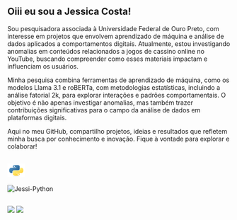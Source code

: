 ## Oiii eu sou a Jessica Costa!

Sou pesquisadora associada à Universidade Federal de Ouro Preto, com interesse em projetos que envolvem aprendizado de máquina e análise de dados aplicados a comportamentos digitais. Atualmente, estou investigando anomalias em conteúdos relacionados a jogos de cassino online no YouTube, buscando compreender como esses materiais impactam e influenciam os usuários.

Minha pesquisa combina ferramentas de aprendizado de máquina, como os modelos Llama 3.1 e roBERTa, com metodologias estatísticas, incluindo a análise fatorial 2k, para explorar interações e padrões comportamentais. O objetivo é não apenas investigar anomalias, mas também trazer contribuições significativas para o campo da análise de dados em plataformas digitais.

Aqui no meu GitHub, compartilho projetos, ideias e resultados que refletem minha busca por conhecimento e inovação. Fique à vontade para explorar e colaborar!

<div style="display: inline_block"><br>
  <img align="center" alt="Jessi-Python" height="30" width="40" src="https://raw.githubusercontent.com/devicons/devicon/master/icons/python/python-original.svg">
</div>
<div style="display: inline_block"><br>
  <img align="center" alt="Jessi-Python" height="30" width="40" src="https://cdn.jsdelivr.net/gh/devicons/devicon@latest/icons/amazonwebservices/amazonwebservices-original-wordmark.svg" />
</div>

  ##
 
<div>
  <a href = "mailto:jessicasousacosta97@gmail.com"><img src="https://img.shields.io/badge/-Gmail-%23333?style=for-the-badge&logo=gmail&logoColor=white" target="_blank"></a>
  <a href="https://www.linkedin.com/in/jessjca" target="_blank"><img src="https://img.shields.io/badge/-LinkedIn-%230077B5?style=for-the-badge&logo=linkedin&logoColor=white" target="_blank"></a> 
  
</div>
